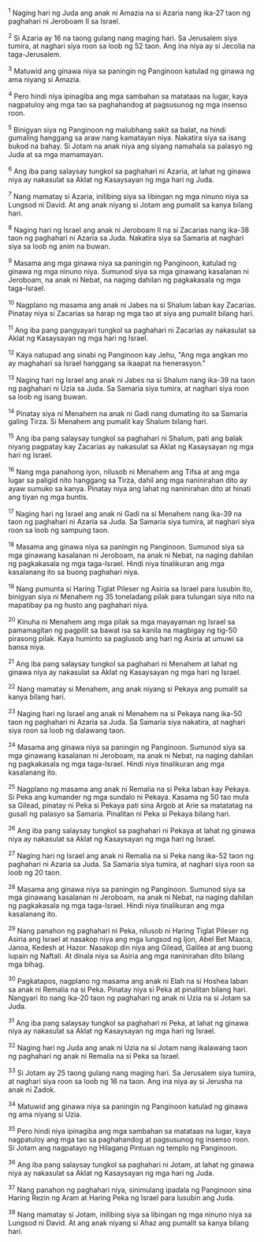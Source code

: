 <sup>1</sup>
Naging hari ng Juda ang anak ni Amazia na si Azaria nang ika-27 taon ng paghahari ni Jeroboam II sa Israel. 

<sup>2</sup>
Si Azaria ay 16 na taong gulang nang maging hari. Sa Jerusalem siya tumira, at naghari siya roon sa loob ng 52 taon. Ang ina niya ay si Jecolia na taga-Jerusalem. 

<sup>3</sup>
Matuwid ang ginawa niya sa paningin ng Panginoon katulad ng ginawa ng ama niyang si Amazia. 

<sup>4</sup>
Pero hindi niya ipinagiba ang mga sambahan sa matataas na lugar, kaya nagpatuloy ang mga tao sa paghahandog at pagsusunog ng mga insenso roon. 

<sup>5</sup>
Binigyan siya ng Panginoon ng malubhang sakit sa balat, na hindi gumaling hanggang sa araw nang kamatayan niya. Nakatira siya sa isang bukod na bahay. Si Jotam na anak niya ang siyang namahala sa palasyo ng Juda at sa mga mamamayan. 

<sup>6</sup>
Ang iba pang salaysay tungkol sa paghahari ni Azaria, at lahat ng ginawa niya ay nakasulat sa Aklat ng Kasaysayan ng mga hari ng Juda. 

<sup>7</sup>
Nang mamatay si Azaria, inilibing siya sa libingan ng mga ninuno niya sa Lungsod ni David. At ang anak niyang si Jotam ang pumalit sa kanya bilang hari.

<sup>8</sup>
Naging hari ng Israel ang anak ni Jeroboam II na si Zacarias nang ika-38 taon ng paghahari ni Azaria sa Juda. Nakatira siya sa Samaria at naghari siya sa loob ng anim na buwan. 

<sup>9</sup>
Masama ang mga ginawa niya sa paningin ng Panginoon, katulad ng ginawa ng mga ninuno niya. Sumunod siya sa mga ginawang kasalanan ni Jeroboam, na anak ni Nebat, na naging dahilan ng pagkakasala ng mga taga-Israel. 

<sup>10</sup>
Nagplano ng masama ang anak ni Jabes na si Shalum laban kay Zacarias. Pinatay niya si Zacarias sa harap ng mga tao at siya ang pumalit bilang hari. 

<sup>11</sup>
Ang iba pang pangyayari tungkol sa paghahari ni Zacarias ay nakasulat sa Aklat ng Kasaysayan ng mga hari ng Israel. 

<sup>12</sup>
Kaya natupad ang sinabi ng Panginoon kay Jehu, "Ang mga angkan mo ay maghahari sa Israel hanggang sa ikaapat na henerasyon." 

<sup>13</sup>
Naging hari ng Israel ang anak ni Jabes na si Shalum nang ika-39 na taon ng paghahari ni Uzia sa Juda. Sa Samaria siya tumira, at naghari siya roon sa loob ng isang buwan. 

<sup>14</sup>
Pinatay siya ni Menahem na anak ni Gadi nang dumating ito sa Samaria galing Tirza. Si Menahem ang pumalit kay Shalum bilang hari. 

<sup>15</sup>
Ang iba pang salaysay tungkol sa paghahari ni Shalum, pati ang balak niyang pagpatay kay Zacarias ay nakasulat sa Aklat ng Kasaysayan ng mga hari ng Israel. 

<sup>16</sup>
Nang mga panahong iyon, nilusob ni Menahem ang Tifsa at ang mga lugar sa paligid nito hanggang sa Tirza, dahil ang mga naninirahan dito ay ayaw sumuko sa kanya. Pinatay niya ang lahat ng naninirahan dito at hinati ang tiyan ng mga buntis.

<sup>17</sup>
Naging hari ng Israel ang anak ni Gadi na si Menahem nang ika-39 na taon ng paghahari ni Azaria sa Juda. Sa Samaria siya tumira, at naghari siya roon sa loob ng sampung taon. 

<sup>18</sup>
Masama ang ginawa niya sa paningin ng Panginoon. Sumunod siya sa mga ginawang kasalanan ni Jeroboam, na anak ni Nebat, na naging dahilan ng pagkakasala ng mga taga-Israel. Hindi niya tinalikuran ang mga kasalanang ito sa buong paghahari niya. 

<sup>19</sup>
Nang pumunta si Haring Tiglat Pileser ng Asiria sa Israel para lusubin ito, binigyan siya ni Menahem ng 35 toneladang pilak para tulungan siya nito na mapatibay pa ng husto ang paghahari niya. 

<sup>20</sup>
Kinuha ni Menahem ang mga pilak sa mga mayayaman ng Israel sa pamamagitan ng pagpilit sa bawat isa sa kanila na magbigay ng tig-50 pirasong pilak. Kaya huminto sa paglusob ang hari ng Asiria at umuwi sa bansa niya. 

<sup>21</sup>
Ang iba pang salaysay tungkol sa paghahari ni Menahem at lahat ng ginawa niya ay nakasulat sa Aklat ng Kasaysayan ng mga hari ng Israel. 

<sup>22</sup>
Nang mamatay si Menahem, ang anak niyang si Pekaya ang pumalit sa kanya bilang hari.

<sup>23</sup>
Naging hari ng Israel ang anak ni Menahem na si Pekaya nang ika-50 taon ng paghahari ni Azaria sa Juda. Sa Samaria siya nakatira, at naghari siya roon sa loob ng dalawang taon. 

<sup>24</sup>
Masama ang ginawa niya sa paningin ng Panginoon. Sumunod siya sa mga ginawang kasalanan ni Jeroboam, na anak ni Nebat, na naging dahilan ng pagkakasala ng mga taga-Israel. Hindi niya tinalikuran ang mga kasalanang ito. 

<sup>25</sup>
Nagplano ng masama ang anak ni Remalia na si Peka laban kay Pekaya. Si Peka ang kumander ng mga sundalo ni Pekaya. Kasama ng 50 tao mula sa Gilead, pinatay ni Peka si Pekaya pati sina Argob at Arie sa matatatag na gusali ng palasyo sa Samaria. Pinalitan ni Peka si Pekaya bilang hari. 

<sup>26</sup>
Ang iba pang salaysay tungkol sa paghahari ni Pekaya at lahat ng ginawa niya ay nakasulat sa Aklat ng Kasaysayan ng mga hari ng Israel.

<sup>27</sup>
Naging hari ng Israel ang anak ni Remalia na si Peka nang ika-52 taon ng paghahari ni Azaria sa Juda. Sa Samaria siya tumira, at naghari siya roon sa loob ng 20 taon. 

<sup>28</sup>
Masama ang ginawa niya sa paningin ng Panginoon. Sumunod siya sa mga ginawang kasalanan ni Jeroboam, na anak ni Nebat, na naging dahilan ng pagkakasala ng mga taga-Israel. Hindi niya tinalikuran ang mga kasalanang ito. 

<sup>29</sup>
Nang panahon ng paghahari ni Peka, nilusob ni Haring Tiglat Pileser ng Asiria ang Israel at nasakop niya ang mga lungsod ng Ijon, Abel Bet Maaca, Janoa, Kedesh at Hazor. Nasakop din niya ang Gilead, Galilea at ang buong lupain ng Naftali. At dinala niya sa Asiria ang mga naninirahan dito bilang mga bihag. 

<sup>30</sup>
Pagkatapos, nagplano ng masama ang anak ni Elah na si Hoshea laban sa anak ni Remalia na si Peka. Pinatay niya si Peka at pinalitan bilang hari. Nangyari ito nang ika-20 taon ng paghahari ng anak ni Uzia na si Jotam sa Juda. 

<sup>31</sup>
Ang iba pang salaysay tungkol sa paghahari ni Peka, at lahat ng ginawa niya ay nakasulat sa Aklat ng Kasaysayan ng mga hari ng Israel.

<sup>32</sup>
Naging hari ng Juda ang anak ni Uzia na si Jotam nang ikalawang taon ng paghahari ng anak ni Remalia na si Peka sa Israel. 

<sup>33</sup>
Si Jotam ay 25 taong gulang nang maging hari. Sa Jerusalem siya tumira, at naghari siya roon sa loob ng 16 na taon. Ang ina niya ay si Jerusha na anak ni Zadok. 

<sup>34</sup>
Matuwid ang ginawa niya sa paningin ng Panginoon katulad ng ginawa ng ama niyang si Uzia. 

<sup>35</sup>
Pero hindi niya ipinagiba ang mga sambahan sa matataas na lugar, kaya nagpatuloy ang mga tao sa paghahandog at pagsusunog ng insenso roon. Si Jotam ang nagpatayo ng Hilagang Pintuan ng templo ng Panginoon. 

<sup>36</sup>
Ang iba pang salaysay tungkol sa paghahari ni Jotam, at lahat ng ginawa niya ay nakasulat sa Aklat ng Kasaysayan ng mga hari ng Juda. 

<sup>37</sup>
Nang panahon ng paghahari niya, sinimulang ipadala ng Panginoon sina Haring Rezin ng Aram at Haring Peka ng Israel para lusubin ang Juda. 

<sup>38</sup>
Nang mamatay si Jotam, inilibing siya sa libingan ng mga ninuno niya sa Lungsod ni David. At ang anak niyang si Ahaz ang pumalit sa kanya bilang hari.